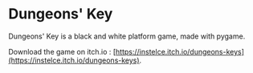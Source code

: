 # Dungeons' Key

Dungeons' Key is a black and white platform game, made with pygame.

Download the game on itch.io : [https://instelce.itch.io/dungeons-keys](https://instelce.itch.io/dungeons-keys).
